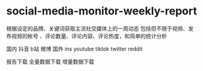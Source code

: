 # social-media-monitor-weekly-report
根据设定的品牌、关键词获取主流社交媒体上的一周动态  包括但不限于视频、发布视频的帐号 、评论数量、评论内容、评论热度，和简单的统计分析


国内 抖音  b站 微博
国外 ins youtube tiktok twitter reddit

报告下载
全量数据下载
增量数据下载
